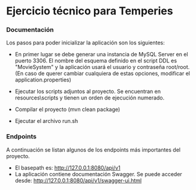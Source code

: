 # Ejercicio técnico para Temperies

### Documentación
Los pasos para poder inicializar la aplicación son los siguientes:

* En primer lugar se debe generar una instancia de MySQL Server en el puerto 3306. 
El nombre del esquema definido en el script DDL es "MovieSystem" y la aplicación usará el usuario y contraseña root/root. 
(En caso de querer cambiar cualquiera de estas opciones, modificar el application.properties)

* Ejecutar los scripts adjuntos al proyecto. Se encuentran en resources\scripts y tienen un orden de ejecución numerado.

* Compilar el proyecto (mvn clean package)

* Ejecutar el archivo run.sh

### Endpoints
A continuación se listan algunos de los endpoints más importantes del proyecto.

* El basepath es: http://127.0.0.1:8080/api/v1
* La aplicación contiene documentación Swagger. Se puede acceder desde: http://127.0.0.1:8080/api/v1/swagger-ui.html

